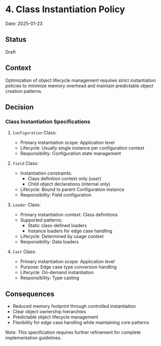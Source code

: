 # 4. Class Instantiation Policy

Date: 2025-01-23

## Status

Draft

## Context

Optimization of object lifecycle management requires strict instantiation policies to minimize memory overhead and maintain predictable object creation patterns.

## Decision

### Class Instantiation Specifications

1. `Configuration` Class:
    * Primary instantiation scope: Application level
    * Lifecycle: Usually single instance per configuration context
    * Responsibility: Configuration state management

2. `Field` Class:
    * Instantiation constraints:
        * Class definition context only (user)
        * Child object declarations (internal only)
    * Lifecycle: Bound to parent Configuration instance
    * Responsibility: Field configuration

3. `Loader` Class:
    * Primary instantiation context: Class definitions
    * Supported patterns:
        * Static class-defined loaders
        * Instance loaders for edge case handling
    * Lifecycle: Determined by usage context
    * Responsibility: Data loaders

4. `Cast` Class:
    * Primary instantiation scope: Application level
    * Purpose: Edge case type conversion handling
    * Lifecycle: On-demand instantiation
    * Responsibility: Type casting
    
## Consequences

* Reduced memory footprint through controlled instantiation
* Clear object ownership hierarchies
* Predictable object lifecycle management
* Flexibility for edge case handling while maintaining core patterns

Note: This specification requires further refinement for complete implementation guidelines.
